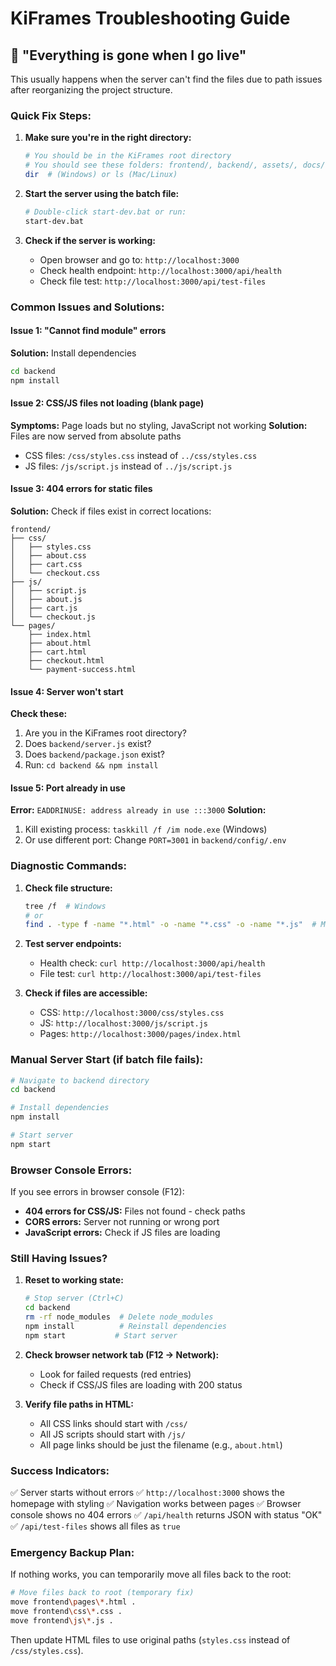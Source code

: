 # KiFrames Troubleshooting Guide

## 🚨 "Everything is gone when I go live"

This usually happens when the server can't find the files due to path issues after reorganizing the project structure.

### Quick Fix Steps:

1. **Make sure you're in the right directory:**
   ```bash
   # You should be in the KiFrames root directory
   # You should see these folders: frontend/, backend/, assets/, docs/
   dir  # (Windows) or ls (Mac/Linux)
   ```

2. **Start the server using the batch file:**
   ```bash
   # Double-click start-dev.bat or run:
   start-dev.bat
   ```

3. **Check if the server is working:**
   - Open browser and go to: `http://localhost:3000`
   - Check health endpoint: `http://localhost:3000/api/health`
   - Check file test: `http://localhost:3000/api/test-files`

### Common Issues and Solutions:

#### Issue 1: "Cannot find module" errors
**Solution:** Install dependencies
```bash
cd backend
npm install
```

#### Issue 2: CSS/JS files not loading (blank page)
**Symptoms:** Page loads but no styling, JavaScript not working
**Solution:** Files are now served from absolute paths
- CSS files: `/css/styles.css` instead of `../css/styles.css`
- JS files: `/js/script.js` instead of `../js/script.js`

#### Issue 3: 404 errors for static files
**Solution:** Check if files exist in correct locations:
```
frontend/
├── css/
│   ├── styles.css
│   ├── about.css
│   ├── cart.css
│   └── checkout.css
├── js/
│   ├── script.js
│   ├── about.js
│   ├── cart.js
│   └── checkout.js
└── pages/
    ├── index.html
    ├── about.html
    ├── cart.html
    ├── checkout.html
    └── payment-success.html
```

#### Issue 4: Server won't start
**Check these:**
1. Are you in the KiFrames root directory?
2. Does `backend/server.js` exist?
3. Does `backend/package.json` exist?
4. Run: `cd backend && npm install`

#### Issue 5: Port already in use
**Error:** `EADDRINUSE: address already in use :::3000`
**Solution:**
1. Kill existing process: `taskkill /f /im node.exe` (Windows)
2. Or use different port: Change `PORT=3001` in `backend/config/.env`

### Diagnostic Commands:

1. **Check file structure:**
   ```bash
   tree /f  # Windows
   # or
   find . -type f -name "*.html" -o -name "*.css" -o -name "*.js"  # Mac/Linux
   ```

2. **Test server endpoints:**
   - Health check: `curl http://localhost:3000/api/health`
   - File test: `curl http://localhost:3000/api/test-files`

3. **Check if files are accessible:**
   - CSS: `http://localhost:3000/css/styles.css`
   - JS: `http://localhost:3000/js/script.js`
   - Pages: `http://localhost:3000/pages/index.html`

### Manual Server Start (if batch file fails):

```bash
# Navigate to backend directory
cd backend

# Install dependencies
npm install

# Start server
npm start
```

### Browser Console Errors:

If you see errors in browser console (F12):
- **404 errors for CSS/JS:** Files not found - check paths
- **CORS errors:** Server not running or wrong port
- **JavaScript errors:** Check if JS files are loading

### Still Having Issues?

1. **Reset to working state:**
   ```bash
   # Stop server (Ctrl+C)
   cd backend
   rm -rf node_modules  # Delete node_modules
   npm install          # Reinstall dependencies
   npm start           # Start server
   ```

2. **Check browser network tab (F12 → Network):**
   - Look for failed requests (red entries)
   - Check if CSS/JS files are loading with 200 status

3. **Verify file paths in HTML:**
   - All CSS links should start with `/css/`
   - All JS scripts should start with `/js/`
   - All page links should be just the filename (e.g., `about.html`)

### Success Indicators:

✅ Server starts without errors
✅ `http://localhost:3000` shows the homepage with styling
✅ Navigation works between pages
✅ Browser console shows no 404 errors
✅ `/api/health` returns JSON with status "OK"
✅ `/api/test-files` shows all files as `true`

### Emergency Backup Plan:

If nothing works, you can temporarily move all files back to the root:
```bash
# Move files back to root (temporary fix)
move frontend\pages\*.html .
move frontend\css\*.css .
move frontend\js\*.js .
```

Then update HTML files to use original paths (`styles.css` instead of `/css/styles.css`). 